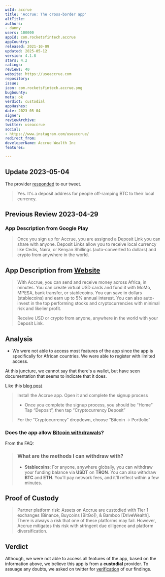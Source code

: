 ```yaml
---
wsId: accrue
title: 'Accrue: The cross-border app'
altTitle: 
authors:
- danny
users: 100000
appId: com.rocketsfintech.accrue
appCountry: 
released: 2021-10-09
updated: 2025-05-12
version: 4.1.8
stars: 4.2
ratings: 
reviews: 40
website: https://useaccrue.com
repository: 
issue: 
icon: com.rocketsfintech.accrue.png
bugbounty: 
meta: ok
verdict: custodial
appHashes: 
date: 2023-05-04
signer: 
reviewArchive: 
twitter: useaccrue
social:
- https://www.instagram.com/useaccrue/
redirect_from: 
developerName: Accrue Wealth Inc
features: 

---
```


## Update 2023-05-04

The provider [responded](https://twitter.com/useaccrue/status/1652292974854696960) to our tweet.

> Yes. It's a deposit address for people off-ramping BTC to their local currency.

## Previous Review 2023-04-29

### App Description from Google Play

> Once you sign up for Accrue, you are assigned a Deposit Link you can share with anyone. Deposit Links allow you to receive local currency like Cedis, Naira, or Kenyan Shillings (auto-converted to dollars) and crypto from anywhere in the world.

## App Description from [Website](https://scratched-wizard-8e4.notion.site/FAQs-879b5c2f2d07428fb5c52a1be275e18a) 

> With Accrue, you can send and receive money across Africa, in minutes. You can create virtual USD cards and fund it with MoMo, MPESA, bank transfer, or stablecoins. You can save in dollars (stablecoins) and earn up to 5% annual interest. You can also auto-invest in the top performing stocks and cryptocurrencies with minimal risk and likelier profit.
> 
> Receive USD or crypto from anyone, anywhere in the world with your Deposit Link.

## Analysis 

- We were not able to access most features of the app since the app is specifically for African countries. We were able to register with limited access. 

At this juncture, we cannot say that there's a wallet, but have seen documentation that seems to indicate that it does.

Like this [blog post](https://blog.useaccrue.com/2022/12/20/how-to-send-money-to-ghana-with-cash-app/)

> Install the Accrue app. Open it and complete the signup process
>
> - Once you complete the signup process, you should be “Home”
Tap “Deposit”, then tap “Cryptocurrency Deposit”
> 
> For the “Cryptocurrency” dropdown, choose “Bitcoin -> Portfolio”

### Does the app allow [Bitcoin withdrawals](https://scratched-wizard-8e4.notion.site/FAQs-879b5c2f2d07428fb5c52a1be275e18a)? 

From the FAQ: 

> ### What are the methods I can withdraw with?
>  
> - **Stablecoins**: For anyone, anywhere globally, you can withdraw your funding balance via **USDT** on **TRON**. You can also withdraw **BTC** and **ETH**. You’ll pay network fees, and it’ll reflect within a few minutes. 

## Proof of Custody 

> Partner platform risk: Assets on Accrue are custodied with Tier 1 exchanges (Binance, Buycoins [BitGo]), & Bamboo [DriveWealth]. There is always a risk that one of these platforms may fail. However, Accrue mitigates this risk with stringent due diligence and platform diversification.

## Verdict 

Although, we were not able to access all features of the app, based on the information above, we believe this app is from a **custodial** provider. To assuage any doubts, we asked on twitter for [verification](https://twitter.com/BitcoinWalletz/status/1652289479414284288) of our findings. 
  

